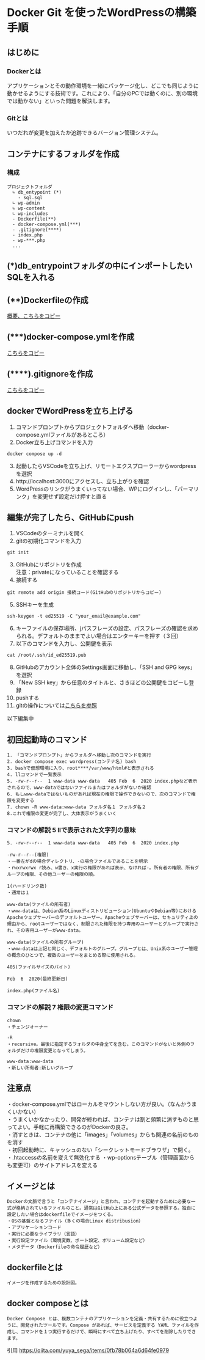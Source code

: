 # Docker Git を使ったWordPressの構築手順
## はじめに
### Dockerとは
アプリケーションとその動作環境を一緒にパッケージ化し、どこでも同じように動かせるようにする技術です。これにより、「自分のPCでは動くのに、別の環境では動かない」といった問題を解決します。
### Gitとは
いつだれが変更を加えたか追跡できるバージョン管理システム。
## コンテナにするフォルダを作成
### 構成
```
プロジェクトフォルダ
  ∟ db_entypoint (*)
    - sql.sql
  ∟ wp-admin
  ∟ wp-content
  ∟ wp-includes
  - Dockerfile(**)
  - docker-compose.yml(***)
  - .gitignore(****)
  - index.php
  - wp-***.php
  ...
```

## (*)db_entrypointフォルダの中にインポートしたいSQLを入れる

## (**)Dockerfileの作成
[概要、こちらをコピー](./docker-file.md)

## (***)docker-compose.ymlを作成
[こちらをコピー](./docker-compose.yml)

## (****).gitignoreを作成
[こちらをコピー](../git/.gitignore)

## dockerでWordPressを立ち上げる
1. コマンドプロンプトからプロジェクトフォルダへ移動（docker-compose.ymlファイルがあるところ）
1. Docker立ち上げコマンドを入力
```
docker compose up -d
```
3. 起動したらVSCodeを立ち上げ、リモートエクスプローラーからwordpressを選択
1. http://localhost:3000にアクセスし、立ち上がりを確認
1. WordPressのリンクがうまくいってない場合、WPにログインし、「パーマリンク」を変更せず設定だけ押すと直る

## 編集が完了したら、GitHubにpush
1. VSCodeのターミナルを開く
1. gitの初期化コマンドを入力
```
git init
```
3. GitHubにリポジトリを作成<br>
注意：privateになっていることを確認する
3. 接続する
```
git remote add origin 接続コード(GitHubのリポジトリからコピー)
```
5. SSHキーを生成
```
ssh-keygen -t ed25519 -C "your_email@example.com"
```
6. キーファイルの保存場所、jパスフレーズの設定、パスフレーズの確認を求められる。デフォルトのままでよい場合はエンターキーを押す（３回）
6. 以下のコマンドを入力し、公開鍵を表示
```
cat /root/.ssh/id_ed25519.pub
```
8. GitHubのアカウント全体のSettings画面に移動し、「SSH and GPG keys」を選択
8. 「New SSH key」から任意のタイトルと、さきほどの公開鍵をコピーし登録
8. pushする
8. gitの操作については[こちらを参照](../git/git_command.md)



以下編集中
## 初回起動時のコマンド
```
1. 「コマンドプロンプト」からフォルダへ移動し次のコマンドを実行
2. docker compose exec wordpress(コンテナ名) bash
3. bashで仮想環境に入り、root****/var/www/html#と表示される
4. llコマンドで一覧表示
5. -rw-r--r--  1 www-data www-data   405 Feb  6  2020 index.phpなど表示されるので、www-dataではないファイルまたはフォルダがないか確認
6. もしwww-dataではないものがあれば現在の権限で操作できないので、次のコマンドで権限を変更する
7. chown -R www-data:www-data フォルダ名１ フォルダ名２
8.これで権限の変更が完了し、大体表示がうまくいく
```
### コマンドの解説 5 llで表示された文字列の意味
```
5. -rw-r--r--  1 www-data www-data   405 Feb  6  2020 index.php

-rw-r--r--(権限)
・一番左がdの場合ディレクトリ、-の場合ファイルであることを明示
・rwxrwxrwx r読み、w書き、x実行の権限があれば表示、なければ-。所有者の権限、所有グループの権限、その他ユーザーの権限の順。

1(ハードリンク数)
・通常は１

www-data(ファイルの所有者)
・www-dataは、Debian系のLinuxディストリビューション(UbuntuやDebian等)におけるApacheウェブサーバーのデフォルトユーザー。Apacheウェブサーバーは、セキュリティ上の理由から、rootユーザーではなく、制限された権限を持つ専用のユーザーとグループで実行され、その専用ユーザーがwww-data。

www-data(ファイルの所有グループ)
・www-dataは上記と同じく、デフォルトのグループ。グループとは、Unix系のユーザー管理の概念のひとつで、複数のユーザーをまとめる際に使用される。

405(ファイルサイズのバイト)

Feb  6  2020(最終更新日)

index.php(ファイル名)
```
### コマンドの解説 7 権限の変更コマンド
```
chown
・チェンジオーナー

-R
・recursive。最後に指定するフォルダの中身全てを含む。このコマンドがないと外側のフォルダだけの権限変更となってしまう。

www-data:www-data
・新しい所有者:新しいグループ
```

## 注意点
・docker-compose.ymlではローカルをマウントしない方が良い。（なんかうまくいかない）<br>
・うまくいかなかったり、開発が終われば、コンテナは割と頻繁に消すものと思ってよい。手軽に再構築できるのがDockerの良さ。<br>
・消すときは、コンテナの他に「images」「volumes」からも関連の名前のものを消す <br>
・初回起動時に、キャッシュのない「シークレットモードブラウザ」で開く。
・.htaccessの名前を変えて無効化する
・wp-optionsテーブル（管理画面からも変更可）のサイトアドレスを変える

<!-- ## phpmyadminに接続し設定を変更
・wp-optionsのsiteurl,homeをhttp://localhost:3000/に変更 <br>
・wordpressのユーザー名、パスワードを入手できない場合は、wp-usersのユーザー名とパスワード（ハッシュ化必要）を追加 <br>
・wp-config.phpのデータベース名・ユーザー名・パスワードの設定を確認 -->


## イメージとは
```
Dockerの文脈で言うと「コンテナイメージ」と言われ、コンテナを起動するために必要な一式が格納されているファイルのこと。通常はGitHub上にある公式データを参照する。独自に設定したい場合はdockerfileでイメージをつくる。
・OSの基盤となるファイル（多くの場合Linux distribusion）
・アプリケーションコード
・実行に必要なライブラリ（言語）
・実行設定ファイル（環境変数、ポート設定、ボリューム設定など）
・メタデータ（Dockerfileの命令履歴など）
```

## dockerfileとは
```
イメージを作成するための設計図。
```

## docker composeとは
```
Docker Compose とは、複数コンテナのアプリケーションを定義・共有するために役立つように、開発されたツールです。Compose があれば、サービスを定義する YAML ファイルを作成し、コマンドを１つ実行するだけで、瞬時にすべて立ち上げたり、すべてを削除したりできます。
```

引用
https://qiita.com/yuya_sega/items/0fb78b064a6d64fe0979